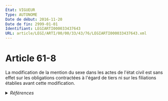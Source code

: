 ```yaml
---
État: VIGUEUR
Type: AUTONOME
Date de début: 2016-11-20
Date de fin: 2999-01-01
Identifiant: LEGIARTI000033437643
URL: article/LEGI/ARTI/00/00/33/43/76/LEGIARTI000033437643.xml
---
```


<h1>Article 61-8</h1>

<p align="left">
  La modification de la mention du sexe dans les actes de l'état civil est sans
  effet sur les obligations contractées à l'égard de tiers ni sur les filiations
  établies avant cette modification.
</p>


<details>
  <summary><em>Références</em></summary>

  <h2>Articles faisant référence à l'article</h2>
  
  <ul>
    <li>
      <a href="https://legal.tricoteuses.fr//redirection/LEGIARTI000033423876?vers=git&vers=legifrance">LOI n° 2016-1547 du 18 novembre 2016 de modernisation de la justice du XXIe siècle - article 56 ENTIEREMENT_MODIF</a> CREE source
    </li>
  </ul>
  
  <h2>Références faites par l'article</h2>
  
  <ul>
    <li>
      2016-11-18 CREE cible <a href="https://legal.tricoteuses.fr//redirection/LEGIARTI000033423876?vers=git&vers=legifrance">LOI n° 2016-1547 du 18 novembre 2016 de modernisation de la justice du XXIe siècle - article 56 ENTIEREMENT_MODIF</a>
    </li>
  </ul>
</details>
